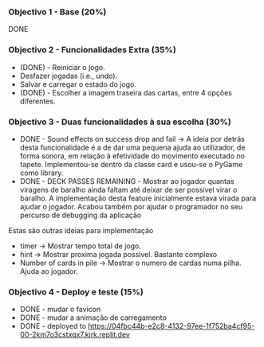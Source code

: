 
### Objectivo 1 - Base (20%)
DONE

### Objectivo 2 - Funcionalidades Extra (35%)

- (DONE) - Reiniciar o jogo.
- Desfazer jogadas (i.e., undo).
- Salvar e carregar o estado do jogo.
- (DONE) - Escolher a imagem traseira das cartas, entre 4 opções diferentes.


### Objectivo 3 - Duas funcionalidades à sua escolha (30%)


- DONE - Sound effects on success drop and fail -> A ideia por detrás desta funcionalidade é a de dar uma pequena ajuda ao utilizador, de forma sonora, em relação à efetividade do movimento executado no tapete. Implementou-se dentro da classe card e usou-se o PyGame como library.
- DONE - DECK PASSES REMAINING - Mostrar ao jogador quantas viragens de baralho ainda faltam até deixar de ser possivel virar o baralho. A implementação desta feature inicialmente estava virada para ajudar o jogador. Acabou também por ajudar o programador no seu percurso de debugging da aplicação

Estas são outras ideias para implementação
- timer -> Mostrar tempo total de jogo.
- hint -> Mostrar proxima jogada possivel. Bastante complexo
- Number of cards in pile -> Mostrar o numero de cardas numa pilha. Ajuda ao jogador.

### Objectivo 4 - Deploy e teste (15%)

- DONE - mudar o favicon
- DONE - mudar a animação de carregamento
- DONE - deployed to https://04fbc44b-e2c8-4132-97ee-1f752ba4cf95-00-2km7o3cstxqx7.kirk.replit.dev